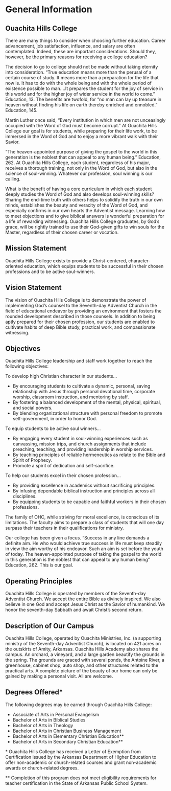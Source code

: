 # General Information
## Ouachita Hills College
There are many things to consider when choosing further education. Career advancement, job satisfaction, influence, and salary are often contemplated. Indeed, these are important considerations. Should they, however, be the primary reasons for receiving a college education?

The decision to go to college should not be made without taking eternity into consideration. “True education means more than the perusal of a certain course of study. It means more than a preparation for the life that now is. It has to do with the whole being and with the whole period of existence possible to man….It prepares the student for the joy of service in this world and for the higher joy of wider service in the world to come.” Education, 13. The benefits are twofold, for “no man can lay up treasure in heaven without finding his life on earth thereby enriched and ennobled.” Education, 145.

Martin Luther once said, “Every institution in which men are not unceasingly occupied with the Word of God must become corrupt.” At Ouachita Hills College our goal is for students, while preparing for their life work, to be immersed in the Word of God and to enjoy a more vibrant walk with their Savior.

“The heaven-appointed purpose of giving the gospel to the world in this generation is the noblest that can appeal to any human being.” Education, 262. At Ouachita Hills College, each student, regardless of his major, receives a thorough training, not only in the Word of God, but also in the science of soul-winning. Whatever our profession, soul winning is our calling.

What is the benefit of having a core curriculum in which each student deeply studies the Word of God and also develops soul-winning skills? Sharing the end-time truth with others helps to solidify the truth in our own minds, establishes the beauty and veracity of the Word of God, and especially confirms in our own hearts the Adventist message. Learning how to meet objections and to give biblical answers is wonderful preparation for a life of rewarding witnessing. Ouachita Hills College graduates, by God’s grace, will be rightly trained to use their God-given gifts to win souls for the Master, regardless of their chosen career or vocation.

## Mission Statement
Ouachita Hills College exists to provide a Christ-centered, character-oriented education, which equips students to be successful in their chosen professions and to be active soul-winners.
## Vision Statement
The vision of Ouachita Hills College is to demonstrate the power of implementing God’s counsel to the Seventh-day Adventist Church in the field of educational endeavor by providing an environment that fosters the rounded development described in those counsels. In addition to being aptly prepared for their chosen profession, our students are enabled to cultivate habits of deep Bible study, practical work, and compassionate witnessing.
## Objectives
Ouachita Hills College leadership and staff work together to reach the following objectives:

To develop high Christian character in our students...
* By encouraging students to cultivate a dynamic, personal, saving relationship with Jesus through personal devotional time, corporate worship, classroom instruction, and mentoring by staff.
* By fostering a balanced development of the mental, physical, spiritual, and social powers.
* By blending organizational structure with personal freedom to promote self-government, in order to honor God.

To equip students to be active soul winners...
* By engaging every student in soul-winning experiences such as canvassing, mission trips, and church assignments that include preaching, teaching, and providing leadership in worship services.
* By teaching principles of reliable hermeneutics as relate to the Bible and Spirit of Prophecy.
* Promote a spirit of dedication and self-sacrifice.

To help our students excel in their chosen profession...
* By providing excellence in academics without sacrificing principles.
* By infusing dependable biblical instruction and principles across all disciplines.
* By equipping students to be capable and faithful workers in their chosen professions.

The family of OHC, while striving for moral excellence, is conscious of its limitations. The faculty aims to prepare a class of students that will one day surpass their teachers in their qualifications for ministry.

Our college has been given a focus. “Success in any line demands a definite aim. He who would achieve true success in life must keep steadily in view the aim worthy of his endeavor. Such an aim is set before the youth of today. The heaven-appointed purpose of taking the gospel to the world in this generation is the noblest that can appeal to any human being” Education, 262. This is our goal.
## Operating Principles
Ouachita Hills College is operated by members of the Seventh-day Adventist Church. We accept the entire Bible as divinely inspired. We also believe in one God and accept Jesus Christ as the Savior of humankind. We honor the seventh-day Sabbath and await Christ’s second return.
## Description of Our Campus
Ouachita Hills College, operated by Ouachita Ministries, Inc. (a supporting ministry of the Seventh-day Adventist Church), is located on 421 acres on the outskirts of Amity, Arkansas. Ouachita Hills Academy also shares the campus. An orchard, a vineyard, and a large garden beautify the grounds in the spring. The grounds are graced with several ponds, the Antoine River, a greenhouse, cabinet shop, auto shop, and other structures related to the practical arts. A complete picture of the beauty of our home can only be gained by making a personal visit. All are welcome. 
## Degrees Offered*
The following degrees may be earned through Ouachita Hills College:
* Associate of Arts in Personal Evangelism 
* Bachelor of Arts in Biblical Studies 
* Bachelor of Arts in Theology 
* Bachelor of Arts in Christian Business Management
* Bachelor of Arts in Elementary Christian Education**
* Bachelor of Arts in Secondary Christian Education**

\* Ouachita Hills College has received a Letter of Exemption from Certification issued by the Arkansas Department of Higher Education to offer non-academic or church-related courses and grant non-academic awards or church-related degrees.

** Completion of this program does not meet eligibility requirements for teacher certification in the State of Arkansas Public School System.